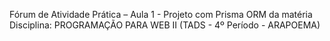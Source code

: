 Fórum de Atividade Prática – Aula 1 - Projeto com Prisma ORM da matéria
Disciplina: PROGRAMAÇÃO PARA WEB II (TADS - 4º Período - ARAPOEMA)
